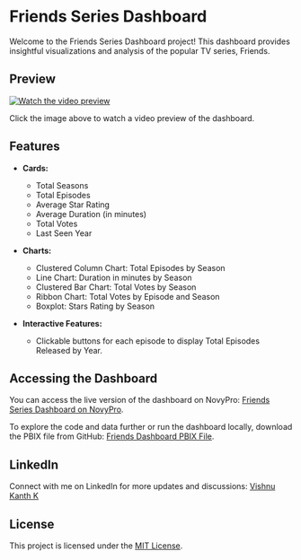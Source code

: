 # Friends Series Dashboard

Welcome to the Friends Series Dashboard project! This dashboard provides insightful visualizations and analysis of the popular TV series, Friends.

## Preview

[![Watch the video preview](https://img.youtube.com/vi/YOUR_VIDEO_ID_HERE/0.jpg)](https://www.youtube.com/watch?v=YOUR_VIDEO_ID_HERE)

Click the image above to watch a video preview of the dashboard.

## Features

- **Cards:**
  - Total Seasons
  - Total Episodes
  - Average Star Rating
  - Average Duration (in minutes)
  - Total Votes
  - Last Seen Year

- **Charts:**
  - Clustered Column Chart: Total Episodes by Season
  - Line Chart: Duration in minutes by Season
  - Clustered Bar Chart: Total Votes by Season
  - Ribbon Chart: Total Votes by Episode and Season
  - Boxplot: Stars Rating by Season

- **Interactive Features:**
  - Clickable buttons for each episode to display Total Episodes Released by Year.

## Accessing the Dashboard

You can access the live version of the dashboard on NovyPro: [Friends Series Dashboard on NovyPro](https://www.novypro.com/project/friends-series-dashboard).

To explore the code and data further or run the dashboard locally, download the PBIX file from GitHub: [Friends Dashboard PBIX File](https://github.com/ViShNu-hub-bot/Friends-dashboard).

## LinkedIn

Connect with me on LinkedIn for more updates and discussions: [Vishnu Kanth K](https://www.linkedin.com/in/vishnukanth-k-a5552327b/)

## License

This project is licensed under the [MIT License](LICENSE).

